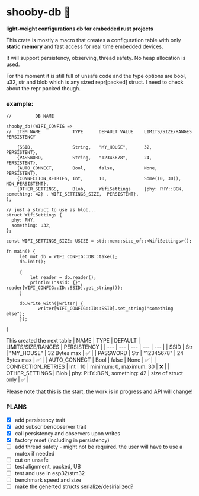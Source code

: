 # shooby-db :bear:
**light-weight configurations db for embedded rust projects**

This crate is mostly a macro that creates a configuration table with only **static memory** and fast access for real time embedded devices.

It will support persistency, observing, thread safety.
No heap allocation is used.

For the moment it is still full of unsafe code and the type options are bool, u32, str and blob which is any sized repr[packed] struct.
I need to check about the repr packed though.

### example:
```
//         DB NAME

shooby_db!(WIFI_CONFIG =>
//  ITEM NAME            TYPE      DEFAULT VALUE    LIMITS/SIZE/RANGES                                    PERSISTENCY
   
    {SSID,               String,   "MY_HOUSE",      32,                                                   PERSISTENT},
    {PASSWORD,           String,   "12345678",      24,                                                   PERSISTENT},
    {AUTO_CONNECT,       Bool,     false,           None,                                                 PERSISTENT},
    {CONNECTION_RETRIES, Int,      10,              Some((0, 30)),                                        NON_PERSISTENT},
    {OTHER_SETTINGS,     Blob,     WifiSettings     {phy: PHY::BGN, something: 42} , WIFI_SETTINGS_SIZE,  PERSISTENT},
);

// just a struct to use as blob...
struct WifiSettings {
  phy: PHY,
  something: u32,
};

const WIFI_SETTINGS_SIZE: USIZE = std::mem::size_of::<WifiSettings>();

fn main() {
     let mut db = WIFI_CONFIG::DB::take();
     db.init();
     
     {
         let reader = db.reader();
         println!("ssid: {}", reader[WIFI_CONFIG::ID::SSID].get_string());
     }
     
     db.write_with(|writer| {
            writer[WIFI_CONFIG::ID::SSID].set_string("something else");
     });

}

```
This created the next table
| NAME | TYPE | DEFAULT | LIMITS/SIZE/RANGES | PERSISTENCY |
| --- | --- | --- | --- | --- |
| SSID | Str | "MY_HOUSE" | 32 Bytes max | :white_check_mark: |
| PASSWORD | Str | "12345678" | 24 Bytes max | :white_check_mark: |
| AUTO_CONNECT | Bool | false | None | :white_check_mark: |
| CONNECTION_RETRIES | Int | 10 | minimum: 0, maximum: 30 | :x: |
| OTHER_SETTINGS | Blob | phy: PHY::BGN, something: 42 | size of struct only | :white_check_mark: |


Please note that this is the start, the work is in progress and API will change!

### PLANS
  - [x] add persistency trait
  - [x] add subscriber/observer trait
  - [x] call persistency and observers upon writes
  - [x] factory reset (including in persistency)
  - [ ] add thread safety - might not be required. the user will have to use a mutex if needed
  - [ ] cut on unsafe
  - [ ] test alignment, packed, UB
  - [ ] test and use in esp32/stm32
  - [ ] benchmark speed and size
  - [ ] make the generted structs serialize/desirialized?
